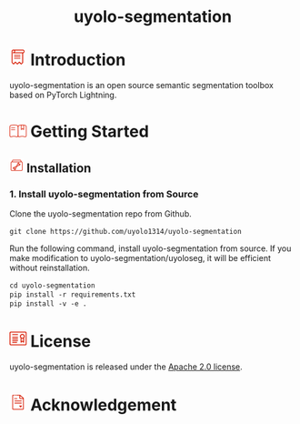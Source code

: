 # <div align="center">uyolo-segmentation</div>

# <img src="./docs/assets/introduction_ico.png" width="30"/> Introduction

uyolo-segmentation is an open source semantic segmentation toolbox based on PyTorch Lightning.

# <img src="./docs/assets/usage_ico.png" width="30"/> Getting Started

## <img src="./docs/assets/install.png" width="25"/> Installation

### 1. Install uyolo-segmentation from Source

Clone the uyolo-segmentation repo from Github.

```shell
git clone https://github.com/uyolo1314/uyolo-segmentation
```

Run the following command, install uyolo-segmentation from source. If you make modification to uyolo-segmentation/uyoloseg, it will be efficient without reinstallation.

```shell
cd uyolo-segmentation
pip install -r requirements.txt
pip install -v -e .
```

# <img src="./docs/assets/license_ico.png" width="30"/> License

uyolo-segmentation is released under the [Apache 2.0 license](./LICENSE).

# <img src="./docs/assets/acknowledgement_ico.png" width="30"/> Acknowledgement